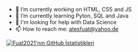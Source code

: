 
- 🔭 I’m currently working on HTML, CSS and JS
- 🌱 I’m currently learning Pyton, SQL and Java
- 🤔 I'm looking for help with Data Science 
- 📫 How to reach me: atesfuat@yahoo.de

[![Fuat2021'nın GitHub İstatistikleri](https://github-readme-stats.vercel.app/api?username=Fuat2021&show_icons=true&theme=radical)](https://github.com/Fuat2021&show_icons=true&theme=radical)
